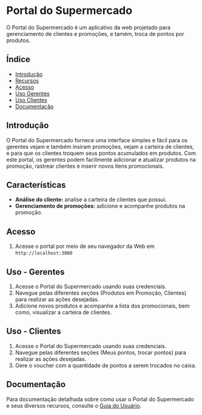 # Portal do Supermercado

O Portal do Supermercado é um aplicativo da web projetado para gerenciamento de clientes e promoções, e tamém, troca de pontos por produtos.

## Índice

- [Introdução](#introdução)
- [Recursos](#recursos)
- [Acesso](#Acesso)
- [Uso Gerentes](#uso-gerentes)
- [Uso Clientes](#uso-clientes)
- [Documentação](#documentação)

## Introdução

O Portal do Supermercado fornece uma interface simples e fácil para os gerentes vejam e também insiram promoções, vejam a carteira de clientes, e para que os clientes troquem seus pontos acumulados em produtos. 
Com este portal, os gerentes podem facilmente adicionar e atualizar produtos na promoção, rastrear clientes e inserir novos itens promocionais.

## Características

- **Análise do cliente:** analise a carteira de clientes que possui.
- **Gerenciamento de promoções:** adicione e acompanhe produtos na promoção.

## Acesso

1. Acesse o portal por meio de seu navegador da Web em `http://localhost:3000`

## Uso - Gerentes

1. Acesse o Portal do Supermercado usando suas credenciais.
2. Navegue pelas diferentes seções (Produtos em Promoção, Clientes) para realizar as ações desejadas.
3. Adicione novos produtos e acompanhe a lista dos promocionais, bem como, visualizar a carteira de clientes.

## Uso - Clientes

1. Acesse o Portal do Supermercado usando suas credenciais.
2. Navegue pelas diferentes seções (Meus pontos, trocar pontos) para realizar as ações desejadas.
3. Gere o voucher com a quantidade de pontos a serem trocados no caixa.
   
## Documentação

Para documentação detalhada sobre como usar o Portal do Supermercado e seus diversos recursos, consulte o [Guia do Usuário](docs/user-guide.md).

